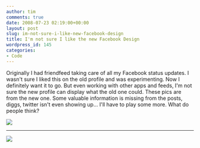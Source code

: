 ```yaml
---
author: tim
comments: true
date: 2008-07-23 02:19:00+00:00
layout: post
slug: im-not-sure-i-like-new-facebook-design
title: I'm not sure I like the new Facebook Design
wordpress_id: 145
categories:
- Code
---
```


Originally I had friendfeed taking care of all my Facebook status updates.  I wasn't sure I liked this on the old profile and was experimenting. Now I definitely want it to go.  But even working with other apps and feeds, I'm not sure the new profile can display what the old one could. These pics are from the new one. Some valuable information is missing from the posts, diggs, twitter isn't even showing up... I'll have to play some more. What do people think?  




[![](http://4.bp.blogspot.com/_Ng3QbVQfLZ8/SIaW5MGLaHI/AAAAAAAASOU/VaZMmEpswdw/s400-R/newfb2.jpg)](http://4.bp.blogspot.com/_Ng3QbVQfLZ8/SIaW5MGLaHI/AAAAAAAASOU/FrPl0GKnWr0/s1600-h/newfb2.jpg)  


* * *

  
[![](http://3.bp.blogspot.com/_Ng3QbVQfLZ8/SIaW8qi4MXI/AAAAAAAASOc/cNc-Mv1GYmY/s400-R/newfb1.jpg)](http://3.bp.blogspot.com/_Ng3QbVQfLZ8/SIaW8qi4MXI/AAAAAAAASOc/pVuueWByKZI/s1600-h/newfb1.jpg)
